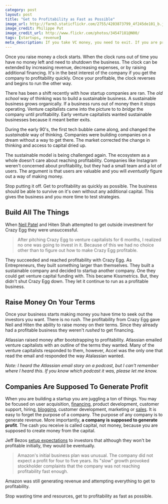 ```yaml
---
category: post
layout: post
title: "Get to Profitability as Fast as Possible"
image_url: http://farm3.staticflickr.com/2755/4203873799_4f245de101_b.jpg
image_credit: Philippe Put
image_credit_url: http://www.flickr.com/photos/34547181@N00/
tags: [startups, revenue]
meta_description: If you take VC money, you need to exit. If you are profitable, you can extend your shelf life.
---
```


Once you raise money a clock starts. When the clock runs out of time you have no money left and need to shutdown the business. The clock can be extended by increasing revenue, decreasing expenses, or by raising additional financing. It's in the best interest of the company if you get the company to profitability quickly. Once your profitable, the clock reverses and begins to run the other way.

There has been a shift recently with how startup companies are ran. The _old school_ way of thinking was to build a sustainable business. A sustainable business grows organically. If a business runs out of money then it stops operating. Venture capitalists came into the picture to to _bridge_ the company until profitability. Early venture capitalists wanted sustainable businesses because it meant better exits.

During the early 90's, the first tech bubble came along, and changed the _sustainable_ way of thinking. Companies were building companies on a dream without a way to get there. The market corrected the change in thinking and access to capital dried up.

The sustainable model is being challenged again. The ecosystem as a whole doesn't care about reaching profitability. Companies like Instagram weren't concerned about profitability, but they had a small team and a lot of users. The argument is that users are valuable and you will _eventually_ figure out a way of making money.

Stop putting it off. Get to profitability as quickly as possible. The business should be able to survive on it's own without any additional capital. This gives the business and you more time to test strategies.

## Build All The Things
When [Neil Patel][1] and Hiten Shah attempted to get outside investment for Crazy Egg they were unsuccessful.

> After pitching Crazy Egg to venture capitalists for 6 months, I realized no one was going to invest in it. Because of this we had no choice other than to figure out how to make Crazy Egg profitable.

They succeeded and reached profitability with Crazy Egg. As Entrepreneurs, they built something larger than themselves. They built a sustainable company and decided to startup another company. One they could get venture capital funding with. This became Kissmetrics. But, they didn't shut Crazy Egg down. They let it continue to run as a profitable business.

## Raise Money On Your Terms
Once your business starts making money you have time to seek out the investors you want. There is no rush. The profitability from Crazy Egg gave Neil and Hiten the ability to raise money on their terms. Since they already had a profitable business they weren't _rushed_ to get financing.

Atlassian raised money after bootstrapping to profitability. Atlassian emailed venture capitalists with an outline of the terms they wanted. Many of the venture capitalists responded to them, however, Accel was the only one that read the email and responded the way Atalassian wanted.

_Note: I heard the Atlassian email story on a podcast, but I can't remember where I heard this. If you know which podcast it was, please let me know._

## Companies Are Supposed To Generate Profit
When you are building a startup you are juggling a ton of things. You may be focused on user acquisition, [financing][3], product development, customer support, hiring, [blogging][4], customer development, marketing or [sales][5]. It is easy to forget the purpose of a company. The purpose of any company is to generate revenue. More importantly, __a company is supposed to generate profit__. The cash you receive is called capital, not money, because you are supposed to create money from the capital.

Jeff Bezos [setup expectations][2] to investors that although they won't be profitable initially, they would be eventually.

> Amazon's initial business plan was unusual. The company did not expect a profit for four to five years. Its "slow" growth provoked stockholder complaints that the company was not reaching profitability fast enough.

Amazon was still generating revenue and attempting everything to get to profitability.

Stop wasting time and resources, get to profitability as fast as possible.

[1]: http://www.quicksprout.com/about/ "Neil Patel Bio"
[2]: http://en.wikipedia.org/wiki/Amazon.com
[3]: /2012/08/raising-a-seed-round-a-step-by-step-guide/
[4]: /2012/10/a-blog-is-a-startup/
[5]: /2012/09/increasing-revenues-beyond-initial-sales/